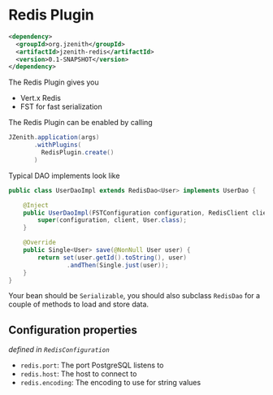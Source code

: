# Redis Plugin

```xml
<dependency>
  <groupId>org.jzenith</groupId>
  <artifactId>jzenith-redis</artifactId>
  <version>0.1-SNAPSHOT</version>
</dependency>
```

The Redis Plugin gives you
* Vert.x Redis
* FST for fast serialization

The Redis Plugin can be enabled by calling 

```java
JZenith.application(args)
       .withPlugins(
         RedisPlugin.create()
       )
```

Typical DAO implements look like 

```java
public class UserDaoImpl extends RedisDao<User> implements UserDao {

    @Inject
    public UserDaoImpl(FSTConfiguration configuration, RedisClient client) {
        super(configuration, client, User.class);
    }

    @Override
    public Single<User> save(@NonNull User user) {
        return set(user.getId().toString(), user)
                .andThen(Single.just(user));
    }
}
```

Your bean should be `Serializable`, you should also subclass `RedisDao`
for a couple of methods to load and store data.

## Configuration properties
*defined in `RedisConfiguration`*

* `redis.port`: The port PostgreSQL listens to
* `redis.host`: The host to connect to
* `redis.encoding`: The encoding to use for string values

